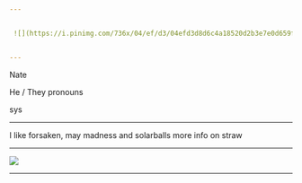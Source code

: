 ```yaml
---


 ![](https://i.pinimg.com/736x/04/ef/d3/04efd3d8d6c4a18520d2b3e7e0d659f0.jpg) 


---
```



Nate

He / They pronouns

sys


---


I like forsaken, may madness and solarballs
more info on straw


---


![](https://i.pinimg.com/736x/87/75/ba/8775ba7b1589fa7e6148bc5a0adf5f3c.jpg)


---
